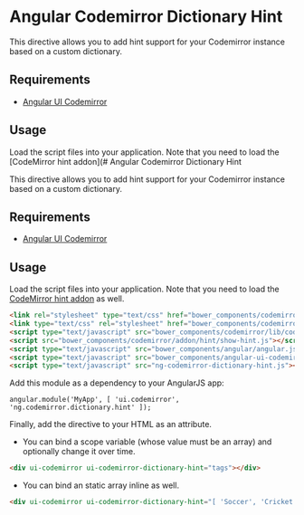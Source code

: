 # Angular Codemirror Dictionary Hint

This directive allows you to add hint support for your Codemirror instance based on a custom dictionary.

## Requirements
- [Angular UI Codemirror](https://github.com/angular-ui/ui-codemirror)

## Usage

Load the script files into your application. Note that you need to load the 
[CodeMirror hint addon](# Angular Codemirror Dictionary Hint

This directive allows you to add hint support for your Codemirror instance based on a custom dictionary.

## Requirements
- [Angular UI Codemirror](https://github.com/angular-ui/ui-codemirror)

## Usage

Load the script files into your application. Note that you need to load the 
[CodeMirror hint addon](http://codemirror.net/doc/manual.html#addons) as well.

```html
<link rel="stylesheet" type="text/css" href="bower_components/codemirror/lib/codemirror.css">
<link type="text/css" rel="stylesheet" href="bower_components/codemirror/addon/hint/show-hint.css" />
<script type="text/javascript" src="bower_components/codemirror/lib/codemirror.js"></script>
<script src="bower_components/codemirror/addon/hint/show-hint.js"></script>
<script type="text/javascript" src="bower_components/angular/angular.js"></script>
<script type="text/javascript" src="bower_components/angular-ui-codemirror/ui-codemirror.js"></script>
<script type="text/javascript" src="ng-codemirror-dictionary-hint.js"></script>
```

Add this module as a dependency to your AngularJS app:

    angular.module('MyApp', [ 'ui.codemirror', 'ng.codemirror.dictionary.hint' ]);

Finally, add the directive to your HTML as an attribute.

- You can bind a scope variable (whose value must be an array) and optionally change it over time.

```html
<div ui-codemirror ui-codemirror-dictionary-hint="tags"></div>
```

- You can bind an static array inline as well.

```html
<div ui-codemirror ui-codemirror-dictionary-hint="[ 'Soccer', 'Cricket', 'Baseball', 'Kho Kho' ]"></div>
```